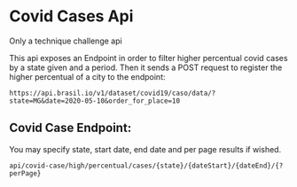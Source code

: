 # Covid Cases Api
<p>Only a technique challenge api</p>
<p>This api exposes an Endpoint in order to filter higher percentual covid cases by a state given and a period.
Then it sends a POST request to register the higher percentual of a city to the endpoint:</p>

`https://api.brasil.io/v1/dataset/covid19/caso/data/?state=MG&date=2020-05-10&order_for_place=10`

## Covid Case Endpoint:

You may specify state, start date, end date and per page results if wished. 

`api/covid-case/high/percentual/cases/{state}/{dateStart}/{dateEnd}/{?perPage}` 
